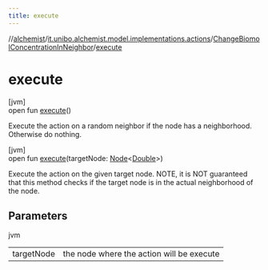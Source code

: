```yaml
---
title: execute
---
```

//[alchemist](../../../index.html)/[it.unibo.alchemist.model.implementations.actions](../index.html)/[ChangeBiomolConcentrationInNeighbor](index.html)/[execute](execute.html)



# execute



[jvm]\
open fun [execute](execute.html)()



Execute the action on a random neighbor if the node has a neighborhood. Otherwise do nothing.





[jvm]\
open fun [execute](execute.html)(targetNode: [Node](../../it.unibo.alchemist.model.interfaces/-node/index.html)<[Double](https://docs.oracle.com/javase/8/docs/api/java/lang/Double.html)>)



Execute the action on the given target node. NOTE, it is NOT guaranteed that this method checks if the target node is in the actual neighborhood of the node.



## Parameters


jvm

| | |
|---|---|
| targetNode | the node where the action will be execute |




